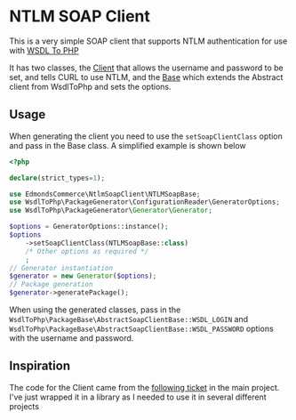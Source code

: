 NTLM SOAP Client
================

This is a very simple SOAP client that supports NTLM authentication for use with [WSDL To PHP](https://github.com/WsdlToPhp/PackageBase)

It has two classes, the [Client](./src/NTLMSoapClient.php) that allows the username and password to be set, and tells CURL to use NTLM, and the
[Base](./src/NTLMSoapBase.php) which extends the Abstract client from WsdlToPhp and sets the options.

Usage
-----

When generating the client you need to use the `setSoapClientClass` option and pass in the Base class. A simplified example is shown below

```php
<?php

declare(strict_types=1);

use EdmondsCommerce\NtlmSoapClient\NTLMSoapBase;
use WsdlToPhp\PackageGenerator\ConfigurationReader\GeneratorOptions;
use WsdlToPhp\PackageGenerator\Generator\Generator;

$options = GeneratorOptions::instance();
$options
    ->setSoapClientClass(NTLMSoapBase::class)
    /* Other options as required */
    ;
// Generator instantiation
$generator = new Generator($options);
// Package generation
$generator->generatePackage();

```

When using the generated classes, pass in the `WsdlToPhp\PackageBase\AbstractSoapClientBase::WSDL_LOGIN` and
`WsdlToPhp\PackageBase\AbstractSoapClientBase::WSDL_PASSWORD` options with the username and password.

Inspiration
-----------

The code for the Client came from the [following ticket](https://github.com/WsdlToPhp/PackageGenerator/issues/57) in the main project. I've just wrapped
it in a library as I needed to use it in several different projects

